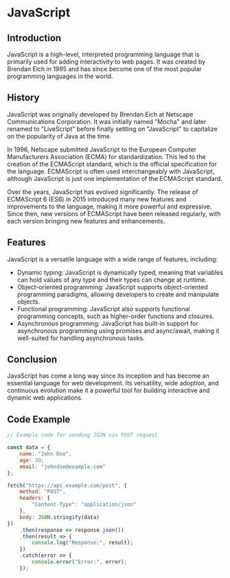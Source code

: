 # JavaScript

## Introduction

JavaScript is a high-level, interpreted programming language that is primarily used for adding interactivity to web pages. It was created by Brendan Eich in 1995 and has since become one of the most popular programming languages in the world.

## History

JavaScript was originally developed by Brendan Eich at Netscape Communications Corporation. It was initially named "Mocha" and later renamed to "LiveScript" before finally settling on "JavaScript" to capitalize on the popularity of Java at the time.

In 1996, Netscape submitted JavaScript to the European Computer Manufacturers Association (ECMA) for standardization. This led to the creation of the ECMAScript standard, which is the official specification for the language. ECMAScript is often used interchangeably with JavaScript, although JavaScript is just one implementation of the ECMAScript standard.

Over the years, JavaScript has evolved significantly. The release of ECMAScript 6 (ES6) in 2015 introduced many new features and improvements to the language, making it more powerful and expressive. Since then, new versions of ECMAScript have been released regularly, with each version bringing new features and enhancements.

## Features

JavaScript is a versatile language with a wide range of features, including:

- Dynamic typing: JavaScript is dynamically typed, meaning that variables can hold values of any type and their types can change at runtime.
- Object-oriented programming: JavaScript supports object-oriented programming paradigms, allowing developers to create and manipulate objects.
- Functional programming: JavaScript also supports functional programming concepts, such as higher-order functions and closures.
- Asynchronous programming: JavaScript has built-in support for asynchronous programming using promises and async/await, making it well-suited for handling asynchronous tasks.

## Conclusion

JavaScript has come a long way since its inception and has become an essential language for web development. Its versatility, wide adoption, and continuous evolution make it a powerful tool for building interactive and dynamic web applications.

## Code Example

```js
// Example code for sending JSON via POST request

const data = {
    name: "John Doe",
    age: 30,
    email: "johndoe@example.com"
};

fetch("https://api.example.com/post", {
    method: "POST",
    headers: {
        "Content-Type": "application/json"
    },
    body: JSON.stringify(data)
})
    .then(response => response.json())
    .then(result => {
        console.log("Response:", result);
    })
    .catch(error => {
        console.error("Error:", error);
    });
```
